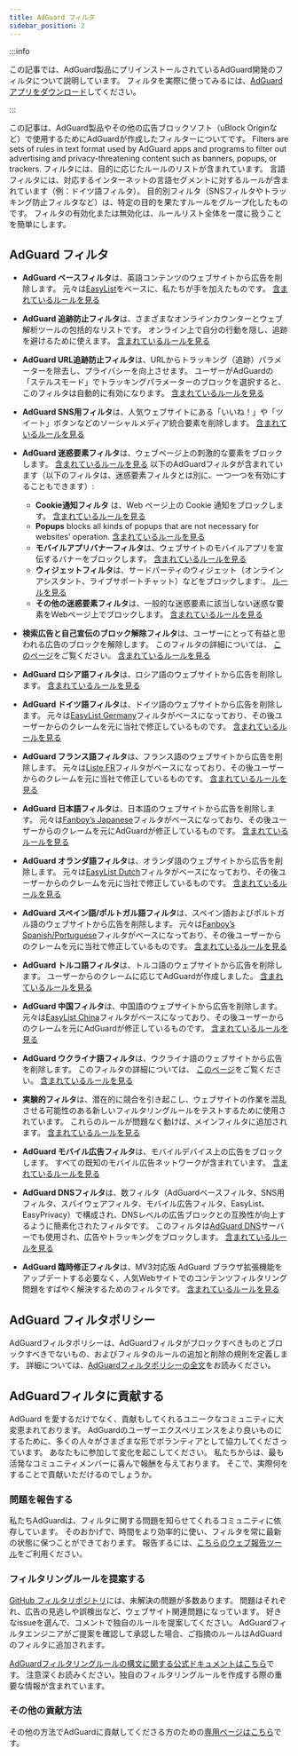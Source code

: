 ```yaml
---
title: AdGuard フィルタ
sidebar_position: 2
---
```


:::info

この記事では、AdGuard製品にプリインストールされているAdGuard開発のフィルタについて説明しています。 フィルタを実際に使ってみるには、[AdGuardアプリをダウンロード](https://agrd.io/download-kb-adblock)してください。

:::

この記事は、AdGuard製品やその他の広告ブロックソフト（uBlock Originなど）で使用するためにAdGuardが作成したフィルターについてです。 Filters are sets of rules in text format used by AdGuard apps and programs to filter out advertising and privacy-threatening content such as banners, popups, or trackers. フィルタには、目的に応じたルールのリストが含まれています。 言語フィルタには、対応するインターネットの言語セグメントに対するルールが含まれています（例：ドイツ語フィルタ）。 目的別フィルタ（SNSフィルタやトラッキング防止フィルタなど）は、特定の目的を果たすルールをグループ化したものです。 フィルタの有効化または無効化は、ルールリスト全体を一度に扱うことを簡単にします。

## AdGuard フィルタ

- **AdGuard ベースフィルタ**は、英語コンテンツのウェブサイトから広告を削除します。 元々は[EasyList](https://easylist.to/)をベースに、私たちが手を加えたものです。 [含まれているルールを見る](https://raw.githubusercontent.com/AdguardTeam/FiltersRegistry/master/filters/filter_2_Base/filter.txt)
- **AdGuard 追跡防止フィルタ**は、さまざまなオンラインカウンターとウェブ解析ツールの包括的なリストです。 オンライン上で自分の行動を隠し、追跡を避けるために使えます。 [含まれているルールを見る](https://raw.githubusercontent.com/AdguardTeam/FiltersRegistry/master/filters/filter_3_Spyware/filter.txt)
- **AdGuard URL追跡防止フィルタ**は、URLからトラッキング（追跡）パラメーターを除去し、プライバシーを向上させます。 ユーザーがAdGuardの「ステルスモード」でトラッキングパラメーターのブロックを選択すると、このフィルタは自動的に有効になります。 [含まれているルールを見る](https://raw.githubusercontent.com/AdguardTeam/FiltersRegistry/master/filters/filter_17_TrackParam/filter.txt)
- **AdGuard SNS用フィルタ**は、人気ウェブサイトにある「いいね！」や「ツイート」ボタンなどのソーシャルメディア統合要素を削除します。 [含まれているルールを見る](https://raw.githubusercontent.com/AdguardTeam/FiltersRegistry/master/filters/filter_4_Social/filter.txt)
- **AdGuard 迷惑要素フィルタ**は、ウェブページ上の刺激的な要素をブロックします。 [含まれているルールを見る](https://raw.githubusercontent.com/AdguardTeam/FiltersRegistry/master/filters/filter_14_Annoyances/filter.txt) 以下のAdGuardフィルタが含まれています（以下のフィルタは、迷惑要素フィルタとは別に、一つ一つを有効にすることもできます）:

    - **Cookie通知フィルタ** は、Web ページ上の Cookie 通知をブロックします。 [含まれているルールを見る](https://raw.githubusercontent.com/AdguardTeam/FiltersRegistry/master/filters/filter_18_Annoyances_Cookies/filter.txt)
    - **Popups** blocks all kinds of popups that are not necessary for websites' operation. [含まれているルールを見る](https://raw.githubusercontent.com/AdguardTeam/FiltersRegistry/master/filters/filter_19_Annoyances_Popups/filter.txt)
    - **モバイルアプリバナーフィルタ**は、ウェブサイトのモバイルアプリを宣伝するバナーをブロックします。 [含まれているルールを見る](https://raw.githubusercontent.com/AdguardTeam/FiltersRegistry/master/filters/filter_20_Annoyances_MobileApp/filter.txt)
    - **ウィジェットフィルタ**は、サードパーティのウィジェット（オンラインアシスタント、ライブサポートチャット）などをブロックします:。 [ルールを見る](https://raw.githubusercontent.com/AdguardTeam/FiltersRegistry/master/filters/filter_22_Annoyances_Widgets/filter.txt)
    - **その他の迷惑要素フィルタ**は、一般的な迷惑要素に該当しない迷惑な要素をWebページ上でブロックします。 [含まれているルールを見る](https://raw.githubusercontent.com/AdguardTeam/FiltersRegistry/master/filters/filter_21_Annoyances_Other/filter.txt)

- **検索広告と自己宣伝のブロック解除フィルタ**は、ユーザーにとって有益と思われる広告のブロックを解除します。 このフィルタの詳細については、 [このページ](../search-ads)をご覧ください。 [含まれているルールを見る](https://raw.githubusercontent.com/AdguardTeam/FiltersRegistry/master/filters/filter_10_Useful/filter.txt)
- **AdGuard ロシア語フィルタ**は、ロシア語のウェブサイトから広告を削除します。 [含まれているルールを見る](https://raw.githubusercontent.com/AdguardTeam/FiltersRegistry/master/filters/filter_1_Russian/filter.txt)
- **AdGuard ドイツ語フィルタ**は、ドイツ語のウェブサイトから広告を削除します。 元々は[EasyList Germany](https://easylist.to/)フィルタがベースになっており、その後ユーザーからのクレームを元に当社で修正しているものです。 [含まれているルールを見る](https://raw.githubusercontent.com/AdguardTeam/FiltersRegistry/master/filters/filter_6_German/filter.txt)
- **AdGuard フランス語フィルタ**は、フランス語のウェブサイトから広告を削除します。 元々は[Liste FR](https://forums.lanik.us/viewforum.php?f=91)フィルタがベースになっており、その後ユーザーからのクレームを元に当社で修正しているものです。 [含まれているルールを見る](https://raw.githubusercontent.com/AdguardTeam/FiltersRegistry/master/filters/filter_16_French/filter.txt)
- **AdGuard 日本語フィルタ**は、日本語のウェブサイトから広告を削除します。 元々は[Fanboy’s Japanese](https://www.fanboy.co.nz/fanboy-japanese.txt)フィルタがベースになっており、その後ユーザーからのクレームを元にAdGuardが修正しているものです。 [含まれているルールを見る](https://raw.githubusercontent.com/AdguardTeam/FiltersRegistry/master/filters/filter_7_Japanese/filter.txt)
- **AdGuard オランダ語フィルタ**は、オランダ語のウェブサイトから広告を削除します。 元々は[EasyList Dutch](https://easylist.to/)フィルタがベースになっており、その後ユーザーからのクレームを元に当社で修正しているものです。 [含まれているルールを見る](https://raw.githubusercontent.com/AdguardTeam/FiltersRegistry/master/filters/filter_8_Dutch/filter.txt)
- **AdGuard スペイン語/ポルトガル語フィルタ**は、スペイン語およびポルトガル語のウェブサイトから広告を削除します。 元々は[Fanboy’s Spanish/Portuguese](https://www.fanboy.co.nz/fanboy-espanol.txt)フィルタがベースになっており、その後ユーザーからのクレームを元に当社で修正しているものです。 [含まれているルールを見る](https://raw.githubusercontent.com/AdguardTeam/FiltersRegistry/master/filters/filter_9_Spanish/filter.txt)
- **AdGuard トルコ語フィルタ**は、トルコ語のウェブサイトから広告を削除します。 ユーザーからのクレームに応じてAdGuardが作成しました。 [含まれているルールを見る](https://raw.githubusercontent.com/AdguardTeam/FiltersRegistry/master/filters/filter_13_Turkish/filter.txt)
- **AdGuard 中国フィルタ**は、中国語のウェブサイトから広告を削除します。 元々は[EasyList China](https://github.com/easylist/easylistchina)フィルタがベースになっており、その後ユーザーからのクレームを元にAdGuardが修正しているものです。 [含まれているルールを見る](https://raw.githubusercontent.com/AdguardTeam/FiltersRegistry/master/filters/filter_224_Chinese/filter.txt)
- **AdGuard ウクライナ語フィルタ**は、ウクライナ語のウェブサイトから広告を削除します。 このフィルタの詳細については、 [このページ](https://adguard.com/en/blog/ukrainian-filter.html)をご覧ください。 [含まれているルールを見る](https://raw.githubusercontent.com/AdguardTeam/FiltersRegistry/master/filters/filter_23_Ukrainian/filter.txt)
- **実験的フィルタ**は、潜在的に競合を引き起こし、ウェブサイトの作業を混乱させる可能性のある新しいフィルタリングルールをテストするために使用されています。 これらのルールが問題なく動けば、メインフィルタに追加されます。 [含まれているルールを見る](https://raw.githubusercontent.com/AdguardTeam/FiltersRegistry/master/filters/filter_5_Experimental/filter.txt)
- **AdGuard モバイル広告フィルタ**は、モバイルデバイス上の広告をブロックします。 すべての既知のモバイル広告ネットワークが含まれています。 [含まれているルールを見る](https://raw.githubusercontent.com/AdguardTeam/FiltersRegistry/master/filters/filter_11_Mobile/filter.txt)
- **AdGuard DNSフィルタ**は、数フィルタ（AdGuardベースフィルタ、SNS用フィルタ、スパイウェアフィルタ、モバイル広告フィルタ、EasyList、EasyPrivacy）で構成され、DNSレベルの広告ブロックとの互換性が向上するように簡素化されたフィルタです。 このフィルタは[AdGuard DNS](https://adguard-dns.io/kb)サーバーでも使用され、広告やトラッキングをブロックします。 [含まれているルールを見る](https://raw.githubusercontent.com/AdguardTeam/FiltersRegistry/master/filters/filter_15_DnsFilter/filter.txt)
- **AdGuard 臨時修正フィルタ**は、MV3対応版 AdGuard ブラウザ拡張機能をアップデートする必要なく、人気Webサイトでのコンテンツフィルタリング問題をすばやく解決するためのフィルタです。 [含まれているルールを見る](https://filters.adtidy.org/extension/chromium-mv3/filters/24.txt)

## AdGuard フィルタポリシー

AdGuardフィルタポリシーは、AdGuardフィルタがブロックすべきものとブロックすべきでないもの、およびフィルタのルールの追加と削除の規則を定義します。 詳細については、[AdGuardフィルタポリシーの全文](../filter-policy)をお読みください。

## AdGuardフィルタに貢献する

AdGuard を愛するだけでなく、貢献もしてくれるユニークなコミュニティに大変恵まれております。 AdGuardのユーザーエクスペリエンスをより良いものにするために、多くの人々がさまざまな形でボランティアとして協力してくださっています。 あなたもに参加して変化を起こしてください。 私たちからは、最も活発なコミュニティメンバーに喜んで報酬を与えております。 そこで、実際何をすることで貢献いただけるのでしょうか。

### 問題を報告する

私たちAdGuardは、フィルタに関する問題を知らせてくれるコミュニティに依存しています。 そのおかげで、時間をより効率的に使い、フィルタを常に最新の状態に保つことができております。 報告するには、[こちらのウェブ報告ツール](https://agrd.io/report)をご利用ください。

### フィルタリングルールを提案する

[GitHub フィルタリポジトリ](https://github.com/AdguardTeam/AdguardFilters/issues)には、未解決の問題が多数あります。 問題はそれぞれ、広告の見逃しや誤検出など、ウェブサイト関連問題になっています。 好きなissueを選んで、コメントで独自のルールを提案してください。 AdGuardフィルタエンジニアがご提案を確認して承認した場合、ご指摘のルールはAdGuardのフィルタに追加されます。

[AdGuardフィルタリングルールの構文に関する公式ドキュメントはこちら](../create-own-filters)です。 注意深くお読みください。独自のフィルタリングルールを作成する際の重要な情報が含まれています。

### その他の貢献方法

その他の方法でAdGuardに貢献してくださる方のための[専用ページはこちら](https://adguard.com/contribute.html)です。
